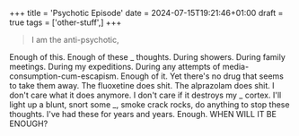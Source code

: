 +++
title = 'Psychotic Episode'
date = 2024-07-15T19:21:46+01:00
draft = true
tags = ['other-stuff',]
+++

> I am the anti-psychotic,

Enough of this. Enough of these _ thoughts. During showers. During family meetings. During my expeditions. During any attempts of media-consumption-cum-escapism. Enough of it. Yet there's no drug that seems to take them away. The fluoxetine does shit. The alprazolam does shit. I don't care what it does anymore. I don't care if it destroys my _ cortex. I'll light up a blunt, snort some _, smoke crack rocks, do anything to stop these thoughts. I've had these for years and years. Enough. WHEN WILL IT BE ENOUGH?